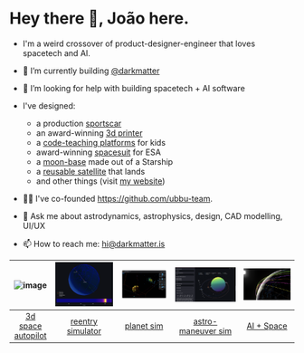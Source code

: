 # Hey there 🚀, João here.

- I'm a weird crossover of product-designer-engineer that loves spacetech and AI.

- 🤖 I’m currently building [@darkmatter](https://github.com/Darkmatter-AI)
- 🤔 I’m looking for help with building spacetech + AI software

- I've designed:
  - a production [sportscar](https://monte-negro.org/Draco)
  - an award-winning [3d printer](https://beeverycreative.com/product/beethefirstplus/)
  - a [code-teaching platforms](https://ubbu.io/) for kids
  - award-winning [spacesuit](https://monte-negro.org/StarKnight-Suit) for ESA
  - a [moon-base](https://monte-negro.org/Rosas-Lunar-Base-Design) made out of a Starship
  - a [reusable satellite](https://monte-negro.org/Nazare-Space-Capsule) that lands
  - and other things (visit [my website](https://monte-negro.org/))

- 👩‍🏫 I've co-founded https://github.com/ubbu-team.

- 💬 Ask me about astrodynamics, astrophysics, design, CAD modelling, UI/UX
- 📫 How to reach me: hi@darkmatter.is

| ![image](https://github.com/JMMonte/space-simulator/blob/main/src/images/Screenshot%202024-04-12%20at%2012.19.09.png) | ![image2](https://github.com/JMMonte/Reentry/blob/main/assets/Screenshot%202023-05-05%20at%2013.34.09.png) | ![image3](https://github.com/JMMonte/Planetesimal_3d_simulation/blob/main/images/three_body_problem.png) | ![image4](https://github.com/JMMonte/Astrodynamics-visual-calculator/blob/main/Screenshot%202023-04-21%20at%2001.47.50.png)| ![image5](https://github.com/JMMonte/Reentry_v2/blob/main/public/assets/texture/reenter_v2.png)|
|:---:|:---:|:---:|:---:|:---:|
| [3d space autopilot](https://github.com/JMMonte/space-simulator/tree/main) | [reentry simulator](https://github.com/JMMonte/Reentry) | [planet sim](https://github.com/JMMonte/Planetesimal_3d_simulation) | [astro-maneuver sim](https://github.com/JMMonte/Astrodynamics-visual-calculator) | [AI + Space](https://github.com/JMMonte/Reentry_v2) |
